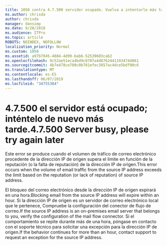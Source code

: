 ```yaml
---
title: 1050 contra 4.7.500 servidor ocupado. Vuelva a intentarlo más tarde desde [XXX.XXX.XXX.XXX]
ms.author: chrisda
author: chrisda
manager: dansimp
ms.date: 9/28/2018
ms.audience: ITPro
ms.topic: article
ROBOTS: NOINDEX, NOFOLLOW
localization_priority: Normal
ms.custom: 1050
ms.assetid: a97b7845-4884-4d99-bab6-52539603cab2
ms.openlocfilehash: 9c52ae51eca4bd9c878fa4d87624411934744061
ms.sourcegitcommit: 4b7e478ce700c0b781efec3857ac4dce5bdf00c6
ms.translationtype: MT
ms.contentlocale: es-ES
ms.lasthandoff: 06/07/2019
ms.locfileid: "34755384"
---
```

# <a name="47500-server-busy-please-try-again-later"></a><span data-ttu-id="66eaf-103">4.7.500 el servidor está ocupado; inténtelo de nuevo más tarde.</span><span class="sxs-lookup"><span data-stu-id="66eaf-103">4.7.500 Server busy, please try again later</span></span>

<span data-ttu-id="66eaf-104">Este error se produce cuando el volumen de tráfico de correo electrónico procedente de la dirección IP de origen supera el límite en función de la reputación (o la falta de reputación) de la dirección IP de origen.</span><span class="sxs-lookup"><span data-stu-id="66eaf-104">This error occurs when the volume of email traffic from the source IP address exceeds the limit based on the reputation (or lack of reputation) of source IP address.</span></span>

<span data-ttu-id="66eaf-105">El bloqueo del correo electrónico desde la dirección IP de origen expirará en una hora.</span><span class="sxs-lookup"><span data-stu-id="66eaf-105">Blocking email from the source IP address will expire within an hour.</span></span> <span data-ttu-id="66eaf-106">Si la dirección IP de origen es un servidor de correo electrónico local que le pertenece, Compruebe la configuración del conector de flujo de correo.</span><span class="sxs-lookup"><span data-stu-id="66eaf-106">If the source IP address is an on-premises email server that belongs to you, verify the configuration of the mail flow connector.</span></span> <span data-ttu-id="66eaf-107">Si el comportamiento se repite durante más de una hora, póngase en contacto con el soporte técnico para solicitar una excepción para la dirección IP de origen.</span><span class="sxs-lookup"><span data-stu-id="66eaf-107">If the behavior continues for more than an hour, contact support to request an exception for the source IP address.</span></span>
